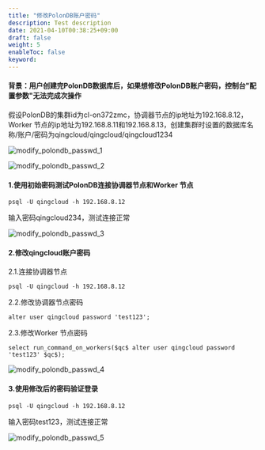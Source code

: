 ```yaml
---
title: "修改PolonDB账户密码"
description: Test description
date: 2021-04-10T00:38:25+09:00
draft: false
weight: 5
enableToc: false
keyword: 
---
```


#### 背景：用户创建完PolonDB数据库后，如果想修改PolonDB账户密码，控制台"配置参数"无法完成次操作

假设PolonDB的集群id为cl-on372zmc，协调器节点的ip地址为192.168.8.12，Worker 节点的ip地址为192.168.8.11和192.168.8.13，创建集群时设置的数据库名称/账户/密码为qingcloud/qingcloud/qingcloud1234

![modify_polondb_passwd_1](/database/polondb/_images/modify_polondb_passwd_1.png)

![modify_polondb_passwd_2](/database/polondb/_images/modify_polondb_passwd_2.png)

#### 1.使用初始密码测试PolonDB连接协调器节点和Worker 节点

```
psql -U qingcloud -h 192.168.8.12
```

输入密码qingcloud234，测试连接正常

![modify_polondb_passwd_3](/database/polondb/_images/modify_polondb_passwd_3.png)

#### 2.修改qingcloud账户密码

2.1.连接协调器节点

```
psql -U qingcloud -h 192.168.8.12
```

2.2.修改协调器节点密码

```
alter user qingcloud password 'test123';
```

2.3.修改Worker 节点密码

```
select run_command_on_workers($qc$ alter user qingcloud password 'test123' $qc$); 
```

![modify_polondb_passwd_4](/database/polondb/_images/modify_polondb_passwd_4.png)

#### 3.使用修改后的密码验证登录

```
psql -U qingcloud -h 192.168.8.12
```

输入密码test123，测试连接正常

![modify_polondb_passwd_5](/database/polondb/_images/modify_polondb_passwd_5.png)